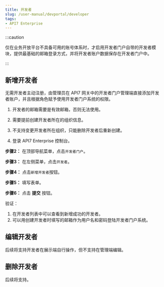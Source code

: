 ```yaml
---
title: 开发者
slug: /user-manual/devportal/developer
tags:
- API7 Enterprise
---
```


:::caution

仅在业务开放平台不具备可用的账号体系时，才启用开发者门户自带的开发者模块，提供最基础的邮箱登录方式，并将开发者账户数据保存在开发者门户中。

:::

## 新增开发者


无需开发者主动注册，由管理员在 API7 网关中的开发者门户管理端直接添加开发者账户，并且根据角色赋予使用开发者门户系统的权限。
 


  1. 开发者的邮箱需要是有效邮箱，否则无法使用。
  2. 需要提前创建开发者所在的组织信息。
  3. 不支持变更开发者所在组织，只能删除开发者后重新创建。



1.  登录 API7 Enterprise 控制台。

**步骤2：** 在顶部导航菜单，点击`开发者门户`。

**步骤3：** 在左侧菜单，点击`开发者`。

**步骤4：** 点击`新增开发者`按钮。

**步骤5：** 填写表单。

**步骤6：** 点击 **提交** 按钮。

验证：
  1. 在开发者列表中可以查看到新增成功的开发者。 
  2. 可以用创建开发者时填写的邮箱作为用户名和密码登陆开发者门户系统。

## 编辑开发者

后续将支持开发者在展示端自行操作，但不支持在管理端编辑。

## 删除开发者

后续将支持。

